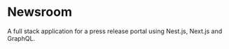 # Newsroom

A full stack application for a press release portal using Nest.js, Next.js and GraphQL.
